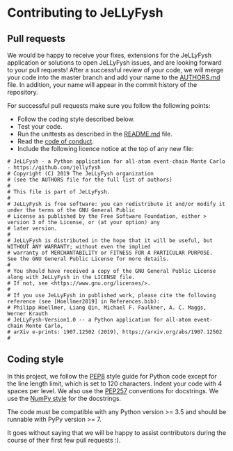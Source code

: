 # Contributing to JeLLyFysh

## Pull requests

We would be happy to receive your fixes, extensions for the JeLLyFysh application or solutions to open JeLLyFysh issues, 
and are looking forward to your pull requests! After a successful review of your code, we will merge your code into the 
master branch and add your name to the [AUTHORS.md](AUTHORS.md) file. In addition, your name will appear in the commit 
history of the repository.

For successful pull requests make sure you follow the following points:
- Follow the coding style described below.
- Test your code.
- Run the unittests as described in the [README.md](README.md) file.
- Read the [code of conduct](CODE_OF_CONDUCT.md).
- Include the following licence notice at the top of any new file:
```Python3
# JeLLFysh - a Python application for all-atom event-chain Monte Carlo - https://github.com/jellyfysh
# Copyright (C) 2019 The JeLLyFysh organization
# (see the AUTHORS file for the full list of authors)
#
# This file is part of JeLLyFysh.
#
# JeLLyFysh is free software: you can redistribute it and/or modify it under the terms of the GNU General Public
# License as published by the Free Software Foundation, either > version 3 of the License, or (at your option) any
# later version.
#
# JeLLyFysh is distributed in the hope that it will be useful, but WITHOUT ANY WARRANTY; without even the implied
# warranty of MERCHANTABILITY or FITNESS FOR A PARTICULAR PURPOSE.  See the GNU General Public License for more details.
#
# You should have received a copy of the GNU General Public License along with JeLLyFysh in the LICENSE file.
# If not, see <https://www.gnu.org/licenses/>.
#
# If you use JeLLyFysh in published work, please cite the following reference (see [Hoellmer2019] in References.bib):
# Philipp Hoellmer, Liang Qin, Michael F. Faulkner, A. C. Maggs, Werner Krauth
# JeLLyFysh-Version1.0 -- a Python application for all-atom event-chain Monte Carlo,
# arXiv e-prints: 1907.12502 (2019), https://arxiv.org/abs/1907.12502
#
```

## Coding style

In this project, we follow the [PEP8](https://www.python.org/dev/peps/pep-0008/) style guide for Python code except for 
the line length limit, which is set to 120 characters. Indent your code with 4 spaces per level. We also use the 
[PEP257](https://www.python.org/dev/peps/pep-0257/) conventions for docstrings. We use the 
[NumPy style](https://numpydoc.readthedocs.io/en/latest/format.html) for the docstrings.

The code must be compatible with any Python version >= 3.5 and should be runnable with PyPy version >= 7.

It goes without saying that we will be happy to assist contributors during the course of their first few pull requests :).
